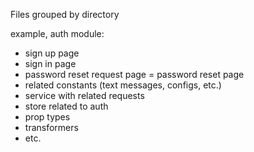 Files grouped by directory

example, auth module:
- sign up page
- sign in page
- password reset request page
= password reset page
- related constants (text messages, configs, etc.)
- service with related requests
- store related to auth
- prop types
- transformers
- etc.
